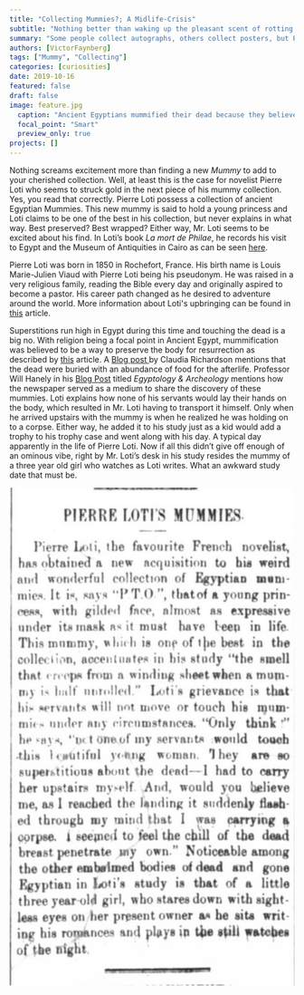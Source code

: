 ```yaml
---
title: "Collecting Mummies?; A Midlife-Crisis"
subtitle: "Nothing better than waking up the pleasant scent of rotting corpses"
summary: "Some people collect autographs, others collect posters, but Pierre Loti seems to have found joy in collecting Egyptian Mummies"
authors: [VictorFaynberg]
tags: ["Mummy", "Collecting"]
categories: [curiosities]
date: 2019-10-16
featured: false
draft: false
image: feature.jpg
  caption: "Ancient Egyptians mummified their dead because they believed that the body of the dead would be important in their next life."
  focal_point: "Smart"
  preview_only: true
projects: []
---
```


Nothing screams excitement more than finding a new *Mummy* to add to your cherished collection. Well, at least this is the case for novelist Pierre Loti who seems to struck gold in the next piece of his mummy collection. Yes, you read that correctly. Pierre Loti possess a collection of ancient Egyptian Mummies. This new mummy is said to hold a young princess and Loti claims to be one of the best in his collection, but never explains in what way. Best preserved? Best wrapped? Either way, Mr. Loti seems to be excited about his find. In Loti’s book *La mort de Philae*, he records his visit to Egypt and the Museum of Antiquities in Cairo as can be seen [here](http://anubis4_2000.tripod.com/subpages1/Loti.htm).   

Pierre Loti was born in 1850 in Rochefort, France. His birth name is Louis Marie-Julien Viaud with Pierre Loti being his pseudonym. He was raised in a very religious family, reading the Bible every day and originally aspired to become a pastor. His career path changed as he desired to adventure around the world. More information about Loti's upbringing can be found in [this](https://www.museeprotestant.org/en/notice/pierre-loti-1850-1923-2/) article.

Superstitions run high in Egypt during this time and touching the dead is a big no. With religion being a focal point in Ancient Egypt, mummification was believed to be a way to preserve the body for resurrection as described by [this](https://www.historymuseum.ca/cmc/exhibitions/civil/egypt/egcr06e.html) article. A [Blog post ](https://dig-eg-gaz.github.io/post/18-blog-richardson/) by Claudia Richardson mentions that the dead were buried with an abundance of food for the afterlife. Professor Will Hanely in his [Blog Post](https://dig-eg-gaz.github.io/post/2016-10-29-egyptology/) titled *Egyptology & Archeology* mentions how the newspaper served as a medium to share the discovery of these mummies. Loti explains how none of his servants would lay their hands on the body, which resulted in Mr. Loti having to transport it himself. Only when he arrived upstairs with the mummy is when he realized he was holding on to a corpse. Either way, he added it to his study just as a kid would add a trophy to his trophy case and went along with his day. A typical day apparently in the life of Pierre Loti. Now if all this didn’t give off enough of an ominous vibe, right by Mr. Loti’s desk in his study resides the mummy of a three year old girl who watches as Loti writes. What an awkward study date that must be.

![PageText](PL.jpg )
